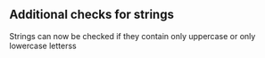 ## Additional checks for strings

Strings can now be checked if they contain only uppercase or only lowercase
letterss